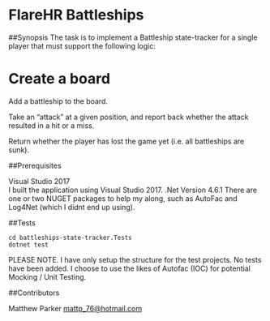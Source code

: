 # FlareHR Battleships

##Synopsis
The task is to implement a Battleship state-tracker for a single player that must support the following logic: 

# Create a board 
Add a battleship to the board.

Take an “attack” at a given position, and report back whether the attack resulted in a hit or a miss.

Return whether the player has lost the game yet (i.e. all battleships are sunk). 
 

##Prerequisites

Visual Studio 2017  
I built the application using Visual Studio 2017. 
.Net Version 4.6.1
There are one or two NUGET packages to help my along, such as AutoFac and Log4Net (which I didnt end up using). 


##Tests  
```
cd battleships-state-tracker.Tests
dotnet test
```
PLEASE NOTE. I have only setup the structure for the test projects. No tests have been added. I choose to use the likes of Autofac (IOC) for potential Mocking / Unit Testing.


##Contributors

Matthew Parker
mattp_76@hotmail.com
